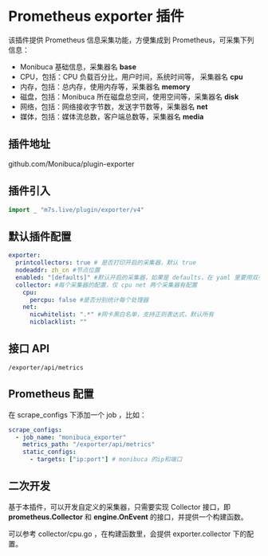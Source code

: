 # Prometheus exporter 插件

该插件提供 Prometheus 信息采集功能，方便集成到 Prometheus，可采集下列信息：

- Monibuca 基础信息，采集器名 **base**
- CPU，包括：CPU 负载百分比，用户时间，系统时间等， 采集器名 **cpu**
- 内存，包括：总内存，使用内存等，采集器名 **memory**
- 磁盘，包括：Monibuca 所在磁盘总空间，使用空间等，采集器名 **disk**
- 网络，包括：网络接收字节数，发送字节数等，采集器名 **net**
- 媒体，包括：媒体流总数，客户端总数等，采集器名 **media**

## 插件地址

github.com/Monibuca/plugin-exporter

## 插件引入

```go
import _ "m7s.live/plugin/exporter/v4"
```

## 默认插件配置

```yaml
exporter:
  printcollectors: true # 是否打印开启的采集器，默认 true
  nodeaddr: zh_cn #节点位置
  enabled: "[defaults]" #默认开启的采集器，如果是 defaults，在 yaml 里要用双引号，可以设置开启的采集器，名称见上
  collector: #每个采集器的配置，仅 cpu net 两个采集器有配置
    cpu:
      percpu: false #是否分别统计每个处理器
    net:
      nicwhitelist: ".*" #网卡黑白名单，支持正则表达式，默认所有
      nicblacklist: ""
```

## 接口 API

`/exporter/api/metrics`

## Prometheus 配置

在 scrape_configs 下添加一个 job ，比如：

```yaml
scrape_configs:
  - job_name: "monibuca_exporter"
    metrics_path: "/exporter/api/metrics"
    static_configs:
      - targets: ["ip:port"] # monibuca 的ip和端口
```

## 二次开发

基于本插件，可以开发自定义的采集器，只需要实现 Collector 接口，即 **prometheus.Collector** 和 **engine.OnEvent** 的接口，并提供一个构建函数。

可以参考 collector/cpu.go ，在构建函数里，会提供 exporter.collector 下的配置。
